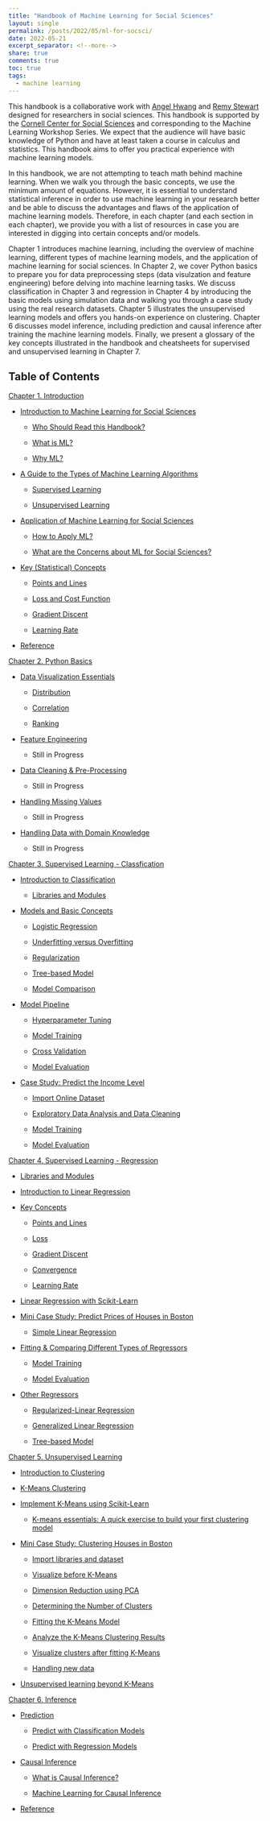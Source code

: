 ```yaml
---
title: "Handbook of Machine Learning for Social Sciences"
layout: single
permalink: /posts/2022/05/ml-for-socsci/
date: 2022-05-21
excerpt_separator: <!--more-->
share: true
comments: true
toc: true
tags:
  - machine learning
---
```

This handbook is a collaborative work with <a href="https://angelhwang.github.io/">Angel Hwang</a> and <a href="https://remypstewart.github.io/">Remy Stewart</a> designed for researchers in social sciences. This handbook is supported by the [Cornell Center for Social Sciences](https://socialsciences.cornell.edu/) and corresponding to the Machine Learning Workshop Series. We expect that the audience will have basic knowledge of Python and have at least taken a course in calculus and statistics. This handbook aims to offer you practical experience with machine learning models.
<!--more-->

In this handbook, we are not attempting to teach math behind machine learning. When we walk you through the basic concepts, we use the minimum amount of equations. However, it is essential to understand statistical inference in order to use machine learning in your research better and be able to discuss the advantages and flaws of the application of machine learning models. Therefore, in each chapter (and each section in each chapter), we provide you with a list of resources in case you are interested in digging into certain concepts and/or models.

Chapter 1 introduces machine learning, including the overview of machine learning, different types of machine learning models, and the application of machine learning for social sciences. In Chapter 2, we cover Python basics to prepare you for data preprocessing steps (data visulzation and feature engineering) before delving into machine learning tasks. We discuss classification in Chapter 3 and regression in Chapter 4 by introducing the basic models using simulation data and walking you through a case study using the real research datasets. Chapter 5 illustrates the unsupervised learning models and offers you hands-on experience on clustering. Chapter 6 discusses model inference, including prediction and causal inference after training the machine learning models. Finally, we present a glossary of the key concepts illustrated in the handbook and cheatsheets for supervised and unsupervised learning in Chapter 7.

## Table of Contents

<a href="https://colab.research.google.com/drive/1x3bvlob4KF247pIsy0Ejwaav7gETWRWt">Chapter 1. Introduction</a>

* <a href="https://colab.research.google.com/drive/1x3bvlob4KF247pIsy0Ejwaav7gETWRWt#scrollTo=SIuDePQCBT8t">Introduction to Machine Learning for Social Sciences</a>

  * <a href="https://colab.research.google.com/drive/1x3bvlob4KF247pIsy0Ejwaav7gETWRWt#scrollTo=aTm3hetVc3P7">Who Should Read this Handbook?</a>

  * <a href="https://colab.research.google.com/drive/1x3bvlob4KF247pIsy0Ejwaav7gETWRWt#scrollTo=53Dbt9pO1_08">What is ML?</a>

  * <a href="https://colab.research.google.com/drive/1x3bvlob4KF247pIsy0Ejwaav7gETWRWt#scrollTo=eJ10jv7TglWa">Why ML?</a>


* <a href="https://colab.research.google.com/drive/1x3bvlob4KF247pIsy0Ejwaav7gETWRWt#scrollTo=6p8-YD3Sc9K-">A Guide to the Types of Machine Learning Algorithms</a>

  * <a href="https://colab.research.google.com/drive/1x3bvlob4KF247pIsy0Ejwaav7gETWRWt#scrollTo=z_dwU71lB9G3">Supervised Learning</a>

  * <a href="https://colab.research.google.com/drive/1x3bvlob4KF247pIsy0Ejwaav7gETWRWt#scrollTo=Suhga8tPPjRV">Unsupervised Learning</a>

* <a href="https://colab.research.google.com/drive/1x3bvlob4KF247pIsy0Ejwaav7gETWRWt#scrollTo=jD1TyxL9hRjX">Application of Machine Learning for Social Sciences</a>

  * <a href="https://colab.research.google.com/drive/1x3bvlob4KF247pIsy0Ejwaav7gETWRWt#scrollTo=KVCmvjsqcuCB">How to Apply ML?</a>

  * <a href="https://colab.research.google.com/drive/1x3bvlob4KF247pIsy0Ejwaav7gETWRWt#scrollTo=iY8RjVAvcwMB">What are the Concerns about ML for Social Sciences?</a>

* <a href="https://colab.research.google.com/drive/1x3bvlob4KF247pIsy0Ejwaav7gETWRWt#scrollTo=2oZVwZ4jE5EW">Key (Statistical) Concepts</a>

  * <a href="https://colab.research.google.com/drive/1x3bvlob4KF247pIsy0Ejwaav7gETWRWt#scrollTo=g-h9hVTxE_t6">Points and Lines</a>

  * <a href="https://colab.research.google.com/drive/1x3bvlob4KF247pIsy0Ejwaav7gETWRWt#scrollTo=c1FrEPRbLqnZ">Loss and Cost Function</a>

  * <a href="https://colab.research.google.com/drive/1x3bvlob4KF247pIsy0Ejwaav7gETWRWt#scrollTo=5pzKdrbGO2wc">Gradient Discent</a>

  * <a href="https://colab.research.google.com/drive/1x3bvlob4KF247pIsy0Ejwaav7gETWRWt#scrollTo=1w7ooLCdX4IB">Learning Rate</a>

* <a href="https://colab.research.google.com/drive/1x3bvlob4KF247pIsy0Ejwaav7gETWRWt#scrollTo=u3xtmZOlhCUW">Reference</a>

<a href="https://colab.research.google.com/drive/1kVknAq2tnHX4h-nr_WUS2vnrh6FXMrKC">Chapter 2. Python Basics</a>

* <a href="https://colab.research.google.com/drive/1kVknAq2tnHX4h-nr_WUS2vnrh6FXMrKC#scrollTo=d8nut5JqQV_e">Data Visualization Essentials</a>

  * <a href="https://colab.research.google.com/drive/1kVknAq2tnHX4h-nr_WUS2vnrh6FXMrKC#scrollTo=jHDdDYUEReqM">Distribution</a>

  * <a href="https://colab.research.google.com/drive/1kVknAq2tnHX4h-nr_WUS2vnrh6FXMrKC#scrollTo=FRNFxR3TRg9y">Correlation</a>

  * <a href="https://colab.research.google.com/drive/1kVknAq2tnHX4h-nr_WUS2vnrh6FXMrKC#scrollTo=vfoJOrDJRjXP">Ranking</a>


* <a href="https://colab.research.google.com/drive/1kVknAq2tnHX4h-nr_WUS2vnrh6FXMrKC#scrollTo=Fivyd0TVQfw6">Feature Engineering</a>

  *  Still in Progress 

* <a href="https://colab.research.google.com/drive/1kVknAq2tnHX4h-nr_WUS2vnrh6FXMrKC#scrollTo=vrUFY5arQkg3">Data Cleaning & Pre-Processing</a>

  *  Still in Progress 

* <a href="https://colab.research.google.com/drive/1kVknAq2tnHX4h-nr_WUS2vnrh6FXMrKC#scrollTo=8V_IP0TpRBUo">Handling Missing Values</a>

  *  Still in Progress 

* <a href="https://colab.research.google.com/drive/1kVknAq2tnHX4h-nr_WUS2vnrh6FXMrKC#scrollTo=_wEfvBxtREpk">Handling Data with Domain Knowledge</a>

  *  Still in Progress 

<a href="https://colab.research.google.com/drive/1eZ7doC7G0l4JM_3QX5BRMhFV0F6MzWHX"> Chapter 3. Supervised Learning - Classfication</a>

* <a href="https://colab.research.google.com/drive/1eZ7doC7G0l4JM_3QX5BRMhFV0F6MzWHX#scrollTo=6yzQgybyAoir">Introduction to Classification</a>

  * <a href="https://colab.research.google.com/drive/1eZ7doC7G0l4JM_3QX5BRMhFV0F6MzWHX#scrollTo=8LI6rMMPBilR">Libraries and Modules</a>

* <a href="https://colab.research.google.com/drive/1eZ7doC7G0l4JM_3QX5BRMhFV0F6MzWHX#scrollTo=dME_BenBAzat">Models and Basic Concepts</a>

  * <a href="https://colab.research.google.com/drive/1eZ7doC7G0l4JM_3QX5BRMhFV0F6MzWHX#scrollTo=CFMEES4EC_z0">Logistic Regression</a>

  * <a href="https://colab.research.google.com/drive/1eZ7doC7G0l4JM_3QX5BRMhFV0F6MzWHX#scrollTo=FyulmvXTV1ft">Underfitting versus Overfitting</a>

  * <a href="https://colab.research.google.com/drive/1eZ7doC7G0l4JM_3QX5BRMhFV0F6MzWHX#scrollTo=5cXFY_E8BAJc">Regularization</a>

  * <a href="https://colab.research.google.com/drive/1eZ7doC7G0l4JM_3QX5BRMhFV0F6MzWHX#scrollTo=T18mMnqxQUTA">Tree-based Model</a>

  * <a href="https://colab.research.google.com/drive/1eZ7doC7G0l4JM_3QX5BRMhFV0F6MzWHX#scrollTo=bQVGm_XRn-hz">Model Comparison</a>

* <a href="https://colab.research.google.com/drive/1eZ7doC7G0l4JM_3QX5BRMhFV0F6MzWHX#scrollTo=5WpHkdOvELVv">Model Pipeline</a>

  * <a href="https://colab.research.google.com/drive/1eZ7doC7G0l4JM_3QX5BRMhFV0F6MzWHX#scrollTo=79teDOOvWQfy">Hyperparameter Tuning</a>

  * <a href="https://colab.research.google.com/drive/1eZ7doC7G0l4JM_3QX5BRMhFV0F6MzWHX#scrollTo=bbnY-LH3EXo6">Model Training</a>

  * <a href="https://colab.research.google.com/drive/1eZ7doC7G0l4JM_3QX5BRMhFV0F6MzWHX#scrollTo=0b31DPXZERqt">Cross Validation</a>

  * <a href="https://colab.research.google.com/drive/1eZ7doC7G0l4JM_3QX5BRMhFV0F6MzWHX#scrollTo=LXwIHuWt4VXA">Model Evaluation</a>

* <a href="https://colab.research.google.com/drive/1eZ7doC7G0l4JM_3QX5BRMhFV0F6MzWHX#scrollTo=lLm76lKroAh7">Case Study: Predict the Income Level</a>

  * <a href="https://colab.research.google.com/drive/1eZ7doC7G0l4JM_3QX5BRMhFV0F6MzWHX#scrollTo=PxGHdiAdHegY">Import Online Dataset</a>

  * <a href="https://colab.research.google.com/drive/1eZ7doC7G0l4JM_3QX5BRMhFV0F6MzWHX#scrollTo=T5zSoT1Mr7dW">Exploratory Data Analysis and Data Cleaning</a>

  * <a href="https://colab.research.google.com/drive/1eZ7doC7G0l4JM_3QX5BRMhFV0F6MzWHX#scrollTo=_x-1xkMApE-G">Model Training</a>

  * <a href="https://colab.research.google.com/drive/1eZ7doC7G0l4JM_3QX5BRMhFV0F6MzWHX#scrollTo=2nU-kivEZOhy">Model Evaluation</a>

<a href="https://colab.research.google.com/drive/1512eKBtl5O_UVqL2xvZz2R6FqJ39beyD"> Chapter 4. Supervised Learning - Regression</a>

* <a href="https://colab.research.google.com/drive/1512eKBtl5O_UVqL2xvZz2R6FqJ39beyD#scrollTo=8LI6rMMPBilR">Libraries and Modules</a>

* <a href="https://colab.research.google.com/drive/1512eKBtl5O_UVqL2xvZz2R6FqJ39beyD#scrollTo=0IvqWBT1a2Os">Introduction to Linear Regression</a>

* <a href="https://colab.research.google.com/drive/1512eKBtl5O_UVqL2xvZz2R6FqJ39beyD#scrollTo=R8QMkLAnFiV_">Key Concepts</a>

  * <a href="https://colab.research.google.com/drive/1512eKBtl5O_UVqL2xvZz2R6FqJ39beyD#scrollTo=qHNwnCFpjRg_">Points and Lines</a>

  * <a href="https://colab.research.google.com/drive/1512eKBtl5O_UVqL2xvZz2R6FqJ39beyD#scrollTo=60Xc9Lx5j-gA">Loss</a>

  * <a href="https://colab.research.google.com/drive/1512eKBtl5O_UVqL2xvZz2R6FqJ39beyD#scrollTo=6-ftRB4qFXfZ">Gradient Discent</a>

  * <a href="https://colab.research.google.com/drive/1512eKBtl5O_UVqL2xvZz2R6FqJ39beyD#scrollTo=x3yYh3EGHX2-">Convergence</a>

  * <a href="https://colab.research.google.com/drive/1512eKBtl5O_UVqL2xvZz2R6FqJ39beyD#scrollTo=hOgYHdEfKUza">Learning Rate</a>

* <a href="https://colab.research.google.com/drive/1512eKBtl5O_UVqL2xvZz2R6FqJ39beyD#scrollTo=gtPHnTE_TsRB">Linear Regression with Scikit-Learn</a>

* <a href="https://colab.research.google.com/drive/1512eKBtl5O_UVqL2xvZz2R6FqJ39beyD#scrollTo=J5aYeVrjurQL">Mini Case Study: Predict Prices of Houses in Boston</a>

  * <a href="https://colab.research.google.com/drive/1512eKBtl5O_UVqL2xvZz2R6FqJ39beyD#scrollTo=gKx6rjRz6yii">Simple Linear Regression</a>

* <a href="https://colab.research.google.com/drive/1512eKBtl5O_UVqL2xvZz2R6FqJ39beyD#scrollTo=Z8aGXD9adL4y">Fitting & Comparing Different Types of Regressors</a>

  * <a href="https://colab.research.google.com/drive/1512eKBtl5O_UVqL2xvZz2R6FqJ39beyD#scrollTo=_x-1xkMApE-G">Model Training</a>

  * <a href="https://colab.research.google.com/drive/1512eKBtl5O_UVqL2xvZz2R6FqJ39beyD#scrollTo=2nU-kivEZOhy">Model Evaluation</a>

* <a href="https://colab.research.google.com/drive/1512eKBtl5O_UVqL2xvZz2R6FqJ39beyD#scrollTo=KuztwNPyuMnm">Other Regressors</a>

  * <a href="https://colab.research.google.com/drive/1512eKBtl5O_UVqL2xvZz2R6FqJ39beyD#scrollTo=5cXFY_E8BAJc">Regularized-Linear Regression</a>

  * <a href="https://colab.research.google.com/drive/1512eKBtl5O_UVqL2xvZz2R6FqJ39beyD#scrollTo=TIHlKjViwLWC">Generalized Linear Regression</a>

  * <a href="https://colab.research.google.com/drive/1512eKBtl5O_UVqL2xvZz2R6FqJ39beyD#scrollTo=T18mMnqxQUTA">Tree-based Model</a>

<a href="https://colab.research.google.com/drive/1WWEVml4n7QUADD2S3aRDaYSzQQtrhLvw"> Chapter 5. Unsupervised Learning</a>

* <a href="https://colab.research.google.com/drive/1WWEVml4n7QUADD2S3aRDaYSzQQtrhLvw#scrollTo=XQfbm9Sv8_OR">Introduction to Clustering</a>

* <a href="https://colab.research.google.com/drive/1WWEVml4n7QUADD2S3aRDaYSzQQtrhLvw#scrollTo=YNWGYCtfBSgg">K-Means Clustering</a>

* <a href="https://colab.research.google.com/drive/1WWEVml4n7QUADD2S3aRDaYSzQQtrhLvw#scrollTo=j52OJ786SmqW">Implement K-Means using Scikit-Learn</a>

  * <a href="https://colab.research.google.com/drive/1WWEVml4n7QUADD2S3aRDaYSzQQtrhLvw#scrollTo=pAMs4qIwXEw6">K-means essentials: A quick exercise to build your first clustering model</a>

* <a href="https://colab.research.google.com/drive/1WWEVml4n7QUADD2S3aRDaYSzQQtrhLvw#scrollTo=J5aYeVrjurQL">Mini Case Study: Clustering Houses in Boston</a>

  * <a href="https://colab.research.google.com/drive/1WWEVml4n7QUADD2S3aRDaYSzQQtrhLvw#scrollTo=oyZCqy8cqxKL">Import libraries and dataset</a>

  * <a href="https://colab.research.google.com/drive/1WWEVml4n7QUADD2S3aRDaYSzQQtrhLvw#scrollTo=fS1xQ8Fdu17L">Visualize before K-Means</a>

  * <a href="https://colab.research.google.com/drive/1WWEVml4n7QUADD2S3aRDaYSzQQtrhLvw#scrollTo=ziAWLfKLLt7q">Dimension Reduction using PCA</a>

  * <a href="https://colab.research.google.com/drive/1WWEVml4n7QUADD2S3aRDaYSzQQtrhLvw#scrollTo=SZkYpkyFD1Vi">Determining the Number of Clusters</a>

  * <a href="https://colab.research.google.com/drive/1WWEVml4n7QUADD2S3aRDaYSzQQtrhLvw#scrollTo=SR9v0FSRD1Vj">Fitting the K-Means Model</a>

  * <a href="https://colab.research.google.com/drive/1WWEVml4n7QUADD2S3aRDaYSzQQtrhLvw#scrollTo=J4zY3EyCD1Vk">Analyze the K-Means Clustering Results</a>

  * <a href="https://colab.research.google.com/drive/1WWEVml4n7QUADD2S3aRDaYSzQQtrhLvw#scrollTo=NZGo2TYPY5MC">Visualize clusters after fitting K-Means</a>

  * <a href="https://colab.research.google.com/drive/1WWEVml4n7QUADD2S3aRDaYSzQQtrhLvw#scrollTo=oIWHLsvuumby">Handling new data</a>

* <a href="https://colab.research.google.com/drive/1WWEVml4n7QUADD2S3aRDaYSzQQtrhLvw#scrollTo=1F2KIT855nEi">Unsupervised learning beyond K-Means</a>

<a href="https://colab.research.google.com/drive/1rSOrpqGJ3ZRWSI_lhQlYZxDpHfZ1PcFw">Chapter 6. Inference</a>

* <a href="https://colab.research.google.com/drive/1rSOrpqGJ3ZRWSI_lhQlYZxDpHfZ1PcFw#scrollTo=fJJRvctzz7Ff">Prediction</a>

  * <a href="https://colab.research.google.com/drive/1rSOrpqGJ3ZRWSI_lhQlYZxDpHfZ1PcFw#scrollTo=ol_x7jTLSPOf">Predict with Classification Models</a>

  * <a href="https://colab.research.google.com/drive/1rSOrpqGJ3ZRWSI_lhQlYZxDpHfZ1PcFw#scrollTo=el45xztXSS_l">Predict with Regression Models</a>

* <a href="https://colab.research.google.com/drive/1rSOrpqGJ3ZRWSI_lhQlYZxDpHfZ1PcFw#scrollTo=cg8_J6kRz36E">Causal Inference</a>

  * <a href="https://colab.research.google.com/drive/1rSOrpqGJ3ZRWSI_lhQlYZxDpHfZ1PcFw#scrollTo=c_XKJZ7ghb39">What is Causal Inference?</a>

  * <a href="https://colab.research.google.com/drive/1rSOrpqGJ3ZRWSI_lhQlYZxDpHfZ1PcFw#scrollTo=gite0V0j0AQN">Machine Learning for Causal Inference</a>

* <a href="https://colab.research.google.com/drive/1rSOrpqGJ3ZRWSI_lhQlYZxDpHfZ1PcFw#scrollTo=cmUh8uBtIqL4">Reference</a>
